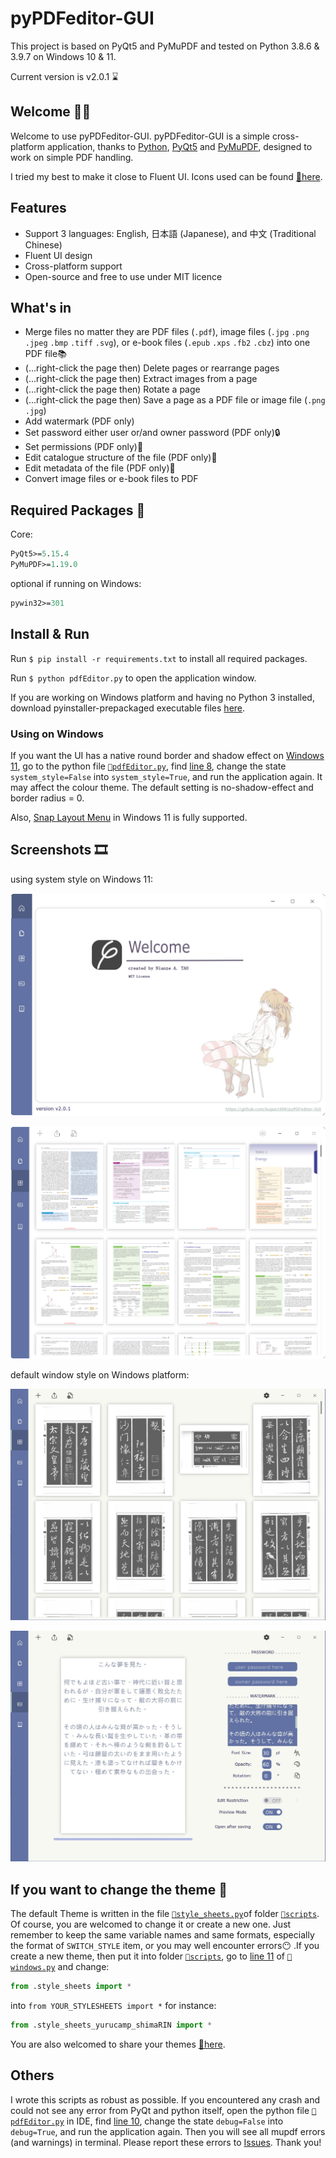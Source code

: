 # pyPDFeditor-GUI 

This project is based on PyQt5 and PyMuPDF and tested on Python 3.8.6 & 3.9.7 on Windows 10 & 11.

Current version is v2.0.1 ⌛

## Welcome 🎃🎉

Welcome to use pyPDFeditor-GUI. pyPDFeditor-GUI is a simple cross-platform application, thanks
to [Python](https://www.python.org/), [PyQt5](https://www.riverbankcomputing.com/software/pyqt/)
and [PyMuPDF](https://github.com/pymupdf/PyMuPDF), designed to work on simple PDF handling.

I tried my best to make it close to Fluent UI. Icons used can be found [🔗here](https://fluenticons.co/).

## Features

* Support 3 languages: English, 日本語 (Japanese), and 中文 (Traditional Chinese)
* Fluent UI design
* Cross-platform support
* Open-source and free to use under MIT licence

## What's in

* Merge files no matter they are PDF files (`.pdf`), image files (`.jpg` `.png` `.jpeg` `.bmp` `.tiff` `.svg`), or
  e-book files (`.epub` `.xps` `.fb2` `.cbz`) into one PDF file📚
* (...right-click the page then) Delete pages or rearrange pages
* (...right-click the page then) Extract images from a page
* (...right-click the page then) Rotate a page
* (...right-click the page then) Save a page as a PDF file or image file (`.png` `.jpg`)
* Add watermark (PDF only)
* Set password either user or/and owner password (PDF only)🔒
* Set permissions (PDF only)🔏
* Edit catalogue structure of the file (PDF only)📑
* Edit metadata of the file (PDF only)📝
* Convert image files or e-book files to PDF

## Required Packages 🧩

Core:

```ASN.1
PyQt5>=5.15.4
PyMuPDF>=1.19.0
```

optional if running on Windows:

```ASN.1
pywin32>=301
```

## Install & Run

Run `$ pip install -r requirements.txt` to install all required packages.

Run `$ python pdfEditor.py` to open the application window.

If you are working on Windows platform and having no Python 3 installed, download pyinstaller-prepackaged executable
files [here](https://github.com/Augus1999/pyPDFeditor-GUI/releases).

### Using on Windows

If you want the UI has a native round border and shadow effect on <u>Windows 11</u>, go to the python
file [`📄pdfEditor.py`](pdfEditor.py), find <u>line 8</u>, change the state `system_style=False` into `system_style=True`,
and run the application again. It may affect the colour theme. The default setting is no-shadow-effect and border radius
= 0.

Also, [Snap Layout Menu](https://docs.microsoft.com/zh-cn/windows/apps/desktop/modernize/apply-snap-layout-menu) in
Windows 11 is fully supported.

## Screenshots 🎞️

using system style on Windows 11:

![welcome page](./screenshots/welcome.png)

![tab2 win11](./screenshots/tab2.png)

default window style on Windows platform:

![tab2 win default](./screenshots/tab2.jpg)

![tab3 win default](./screenshots/tab3.jpg)

## If you want to change the theme 🎨

The default Theme is written in the file [`📄style_sheets.py`](scripts/style_sheets.py)of folder [`📁scripts`](scripts). Of course,
you are welcomed to change it or create a new one. Just remember to keep the same variable names and same formats,
especially the format of `SWITCH_STYLE` item, or you may well encounter errors😶 .If you create a new theme, then put
it into folder [`📁scripts`](scripts), go to <u>line 11</u> of [`📄windows.py`](scripts/windows.py) and change:

```python
from .style_sheets import *
```

into `from YOUR_STYLESHEETS import *` for instance:

```python
from .style_sheets_yurucamp_shimaRIN import *
```

You are also welcomed to share your themes [🔗here](https://github.com/Augus1999/pyPDFeditor-GUI/pulls).

## Others

I wrote this scripts as robust as possible. If you encountered any crash and could not see any error from PyQt and
python itself, open the python file [`📄pdfEditor.py`](pdfEditor.py) in IDE, find <u>line 10</u>, change the
state `debug=False` into `debug=True`, and run the application again. Then you will see all mupdf errors (and warnings)
in terminal. Please report these errors to [Issues](https://github.com/Augus1999/pyPDFeditor-GUI/issues). Thank you!
